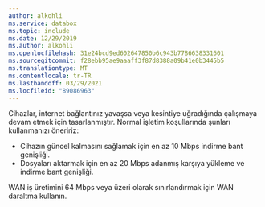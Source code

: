 ```yaml
---
author: alkohli
ms.service: databox
ms.topic: include
ms.date: 12/29/2019
ms.author: alkohli
ms.openlocfilehash: 31e24bcd9ed602647850b6c943b7786638331601
ms.sourcegitcommit: f28ebb95ae9aaaff3f87d8388a09b41e0b3445b5
ms.translationtype: MT
ms.contentlocale: tr-TR
ms.lasthandoff: 03/29/2021
ms.locfileid: "89086963"
---
```

Cihazlar, internet bağlantınız yavaşsa veya kesintiye uğradığında çalışmaya devam etmek için tasarlanmıştır. Normal işletim koşullarında şunları kullanmanızı öneririz: 

- Cihazın güncel kalmasını sağlamak için en az 10 Mbps indirme bant genişliği.
- Dosyaları aktarmak için en az 20 Mbps adanmış karşıya yükleme ve indirme bant genişliği.

WAN iş üretimini 64 Mbps veya üzeri olarak sınırlandırmak için WAN daraltma kullanın.

